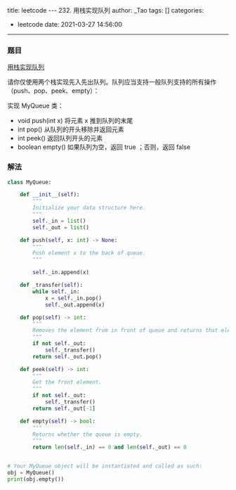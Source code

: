 title: leetcode --- 232. 用栈实现队列
author: _Tao
tags: []
categories:
  - leetcode
date: 2021-03-27 14:56:00
---
### 题目

[用栈实现队列](https://leetcode-cn.com/problems/implement-queue-using-stacks)

请你仅使用两个栈实现先入先出队列。队列应当支持一般队列支持的所有操作（push、pop、peek、empty）：

实现 MyQueue 类：
- void push(int x) 将元素 x 推到队列的末尾
- int pop() 从队列的开头移除并返回元素
- int peek() 返回队列开头的元素
- boolean empty() 如果队列为空，返回 true ；否则，返回 false


### 解法
```python
class MyQueue:

    def __init__(self):
        """
        Initialize your data structure here.
        """
        self._in = list()
        self._out = list()

    def push(self, x: int) -> None:
        """
        Push element x to the back of queue.
        """

        self._in.append(x)

    def _transfer(self):
        while self._in:
            x = self._in.pop()
            self._out.append(x)

    def pop(self) -> int:
        """
        Removes the element from in front of queue and returns that element.
        """
        if not self._out:
            self._transfer()
        return self._out.pop()

    def peek(self) -> int:
        """
        Get the front element.
        """
        if not self._out:
            self._transfer()
        return self._out[-1]

    def empty(self) -> bool:
        """
        Returns whether the queue is empty.
        """
        return len(self._in) == 0 and len(self._out) == 0


# Your MyQueue object will be instantiated and called as such:
obj = MyQueue()
print(obj.empty())

```